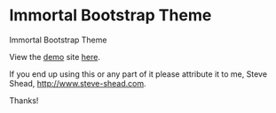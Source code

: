 # Immortal Bootstrap Theme
Immortal Bootstrap Theme

View the <a href="https://steveshead.github.io/bootstrap3-immortal/">demo</a> site <a href="https://steveshead.github.io/bootstrap3-immortal/">here</a>.

If you end up using this or any part of it please attribute it to me, Steve Shead, http://www.steve-shead.com.

Thanks!
